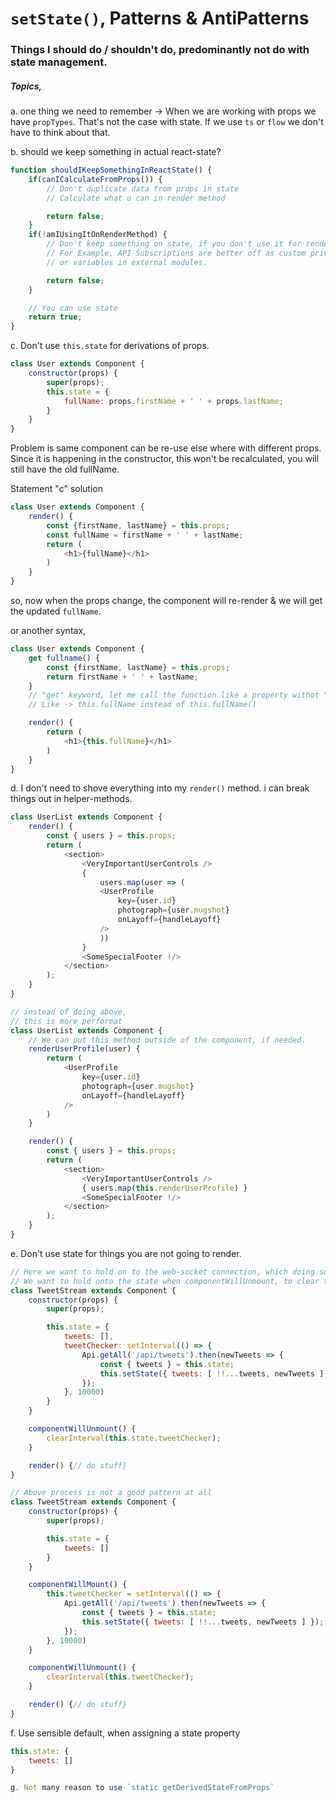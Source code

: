 # `setState()`, Patterns & AntiPatterns

### Things I should do / shouldn't do, predominantly not do with state management.

##### Topics,

a. one thing we need to remember -> When we are working with props we have `propTypes`.
	 That's not the case with state. If we use `ts` or `flow` we don't have to think about that.

b. should we keep something in actual react-state?

```js
function shouldIKeepSomethingInReactState() {
	if(canICalculateFromProps()) {
		// Don't duplicate data from props in state
		// Calculate what u can in render method

		return false;
	}
	if(!amIUsingItOnRenderMethod) {
		// Don't keep something on state, if you don't use it for rendering
		// For Example, API Subscriptions are better off as custom private fields.
		// or variables in external modules.

		return false;
	}

	// You can use state
	return true;
}
```

c. Don't use `this.state` for derivations of props.

```js
class User extends Component {
	constructor(props) {
		super(props);
		this.state = {
			fullName: props.firstName + ' ' + props.lastName;
		}
	}
}
```
Problem is same component can be re-use else where with different props.
Since it is happening in the constructor, this won't be recalculated, you will
still have the old fullName.

Statement "c" solution
```js
class User extends Component {
	render() {
		const {firstName, lastName} = this.props;
		const fullName = firstName + ' ' + lastName;
		return (
			<h1>{fullName}</h1>
		)
	}
}
```
so, now when the props change, the component will re-render & we will get the updated `fullName`.

or another syntax,
```js
class User extends Component {
	get fullname() {
		const {firstName, lastName} = this.props;
		return firstName + ' ' + lastName;
	}
	// "get" keyword, let me call the function like a property withot "()"
	// Like -> this.fullName instead of this.fullName()

	render() {
		return (
			<h1>{this.fullName}</h1>
		)
	}
}
```
d. I don't need to shove everything into my `render()` method.
   i can break things out in helper-methods.
```js
class UserList extends Component {
	render() {
		const { users } = this.props;
		return (
			<section>
				<VeryImportantUserControls />
				{
					users.map(user => (
					<UserProfile
						key={user.id}
						photograph={user.mugshot}
						onLayoff={handleLayoff}
					/>
					))
				}
				<SomeSpecialFooter !/>
			</section>
		);
	}
}

// instead of doing above,
// this is more performat
class UserList extends Component {
	// We can put this method outside of the component, if needed.
	renderUserProfile(user) {
		return (
			<UserProfile
				key={user.id}
				photograph={user.mugshot}
				onLayoff={handleLayoff}
			/>
		)
	}

	render() {
		const { users } = this.props;
		return (
			<section>
				<VeryImportantUserControls />
				{ users.map(this.renderUserProfile) }
				<SomeSpecialFooter !/>
			</section>
		);
	}
}
```

e. Don't use state for things you are not going to render.
```js
// Here we want to hold on to the web-socket connection, which doing something in interVal
// We want to hold onto the state when componentWillUnmount, to clear the `setInterval()`
class TweetStream extends Component {
	constructor(props) {
		super(props);

		this.state = {
			tweets: [],
			tweetChecker: setInterval(() => {
				Api.getAll('/api/tweets').then(newTweets => {
					const { tweets } = this.state;
					this.setState({ tweets: [ !!...tweets, newTweets ] });
				});
			}, 10000)
		}
	}

	componentWillUnmount() {
		clearInterval(this.state.tweetChecker);
	}

	render() {// do stuff}
}

// Above process is not a good pattern at all
class TweetStream extends Component {
	constructor(props) {
		super(props);

		this.state = {
			tweets: []
		}
	}

	componentWillMount() {
		this.tweetChecker = setInterval(() => {
			Api.getAll('/api/tweets').then(newTweets => {
				const { tweets } = this.state;
				this.setState({ tweets: [ !!...tweets, newTweets ] });
			});
		}, 10000)
	}

	componentWillUnmount() {
		clearInterval(this.tweetChecker);
	}

	render() {// do stuff}
}
```
f. Use sensible default, when assigning a state property
```js
this.state: {
	tweets: []
}

g. Not many reason to use `static getDerivedStateFromProps`
```
